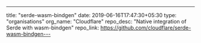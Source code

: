 ---
title: "serde-wasm-bindgen"
date: 2019-06-16T17:47:30+05:30
type: "organisations"
org_name: "Cloudflare"
repo_desc: "Native integration of Serde with wasm-bindgen"
repo_link: https://github.com/cloudflare/serde-wasm-bindgen---